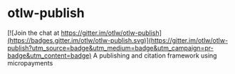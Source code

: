 # otlw-publish

[![Join the chat at https://gitter.im/otlw/otlw-publish](https://badges.gitter.im/otlw/otlw-publish.svg)](https://gitter.im/otlw/otlw-publish?utm_source=badge&utm_medium=badge&utm_campaign=pr-badge&utm_content=badge)
A publishing and citation framework using micropayments
